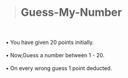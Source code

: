 ># Guess-My-Number
<br>
<br>
• You have given 20 points initially.
<br>
<br>
• Now,Guess a number between 1 - 20.
<br>
<br>
• On every wrong guess 1 point deducted.
